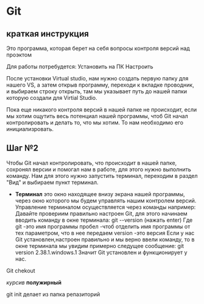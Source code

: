 # Git

## краткая инструкция

   Это программа, которая берет на себя вопросы контроля версий над проэктом

   Для работы потребудется: 
       Установить на ПК
       Настроить

После установки Virtual studio, нам нужно создать первую папку для нашего VS, а затем открыв программу, переходи к вкладке проводник, и выбираем строку открыть, там мы указывает путь до нашей папки которую создали для Virtial Studio.

Пока еще никакого контроля версий в нашей папке не происходит, если мы хотим ощутить весь потенциал нашей программы, чтоб Git начал контролировать и делать то, что мы хотим. То нам необходимо его инициализровать.

## Шаг №2
Чтобы Git начал контролировать, что происходит в нашей папке, сохронял версии и помогал нам в работе, для этого нужно выполнить команду. Нам для этого нужно запустить терминал, переходим в раздел "Вид" и выбираем пункт терминал.

- **Терминал** это окно находящее внизу экрана нашей программы, через окно которого мы будем управлять нашим контролем версий.
Управление терминалом осуществляется через команды например: 
Давайте провериим правильно настроен Git, для этого начинаем вводить команду в окне терминала: git --version (нажать enter)
Где git -это имя программы
    пробел -чтоб отделить имя программы от тех параметром, что в нее передаем 
    version -это версия
Если у нас Git установлен,настроен правильно и мы верно ввели команду, то в окне терминала мы увидим примерно следущее сообщение: git version 2.38.1.windows.1
Значит Git установлен и функционирует у нас.

Git chekout

*курсив* 
**полужирный**

git init делает из папка репазиторий

